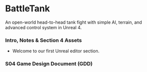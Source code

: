 # BattleTank
An open-world head-to-head tank fight with simple AI, terrain, and advanced control system in Unreal 4.

### Intro, Notes & Section 4 Assets ###
+ Welcome to our first Unreal editor section.

### S04 Game Design Document (GDD) ###
